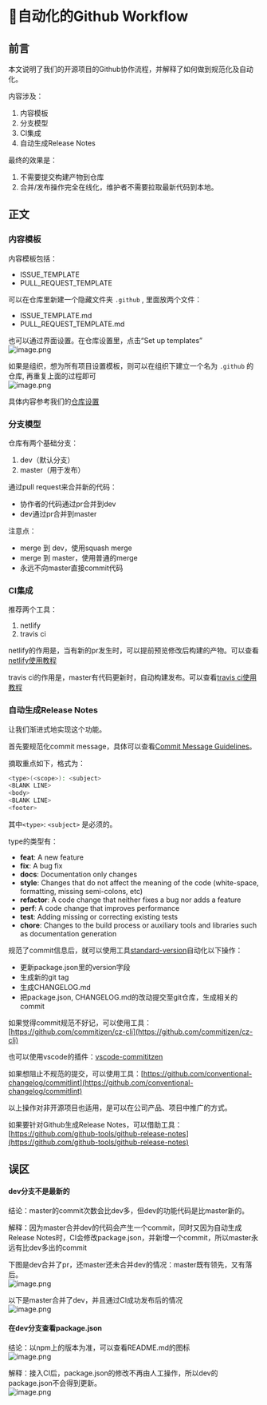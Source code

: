 # 🤖自动化的Github Workflow

<a name="df368884"></a>
## 前言
本文说明了我们的开源项目的Github协作流程，并解释了如何做到规范化及自动化。

内容涉及：

1. 内容模板
1. 分支模型
1. CI集成
1. 自动生成Release Notes

最终的效果是：

1. 不需要提交构建产物到仓库
1. 合并/发布操作完全在线化，维护者不需要拉取最新代码到本地。

<a name="58378f0d"></a>
## 正文
<a name="ac042595"></a>
### 内容模板
内容模板包括：

- ISSUE_TEMPLATE
- PULL_REQUEST_TEMPLATE

可以在仓库里新建一个隐藏文件夹 `.github` , 里面放两个文件：

- ISSUE_TEMPLATE.md
- PULL_REQUEST_TEMPLATE.md

也可以通过界面设置。在仓库设置里，点击“Set up templates”<br />
![image.png](https://cdn.nlark.com/yuque/0/2019/png/160590/1555040003314-de4adcc6-8736-4aab-8f2c-d22ba5818f09.png#align=left&display=inline&height=605&name=image.png&originHeight=1210&originWidth=1882&size=869238&status=done&width=941)

如果是组织，想为所有项目设置模板，则可以在组织下建立一个名为 `.github` 的仓库, 再重复上面的过程即可<br />
![image.png](https://cdn.nlark.com/yuque/0/2019/png/160590/1555040119728-73604366-e0ed-4682-9da9-32340f2dbd05.png#align=left&display=inline&height=422&name=image.png&originHeight=844&originWidth=1310&size=407262&status=done&width=655)

具体内容参考我们的[仓库设置](https://github.com/FEMessage/.github)

<a name="78653ba1"></a>
### 分支模型
仓库有两个基础分支：

1. dev（默认分支）
1. master（用于发布）

通过pull request来合并新的代码：

- 协作者的代码通过pr合并到dev
- dev通过pr合并到master

注意点：

- merge 到 dev，使用squash merge
- merge 到 master，使用普通的merge
- 永远不向master直接commit代码

<a name="d9c4a89d"></a>
### CI集成
推荐两个工具：

1. netlify
1. travis ci

netlify的作用是，当有新的pr发生时，可以提前预览修改后构建的产物。可以查看[netlify使用教程](https://github.com/levy9527/blog/issues/4)

travis ci的作用是，master有代码更新时，自动构建发布。可以查看[travis ci使用教程](https://github.com/levy9527/blog/issues/1)

<a name="3f128651"></a>
### 自动生成Release Notes
让我们渐进式地实现这个功能。

首先要规范化commit message，具体可以查看[Commit Message Guidelines](https://github.com/angular/angular.js/blob/master/DEVELOPERS.md#commits)。

摘取重点如下，格式为：

```sh
<type>(<scope>): <subject>
<BLANK LINE>
<body>
<BLANK LINE>
<footer>
```

其中`<type>`: `<subject>` 是必须的。

type的类型有：

- **feat**: A new feature
- **fix**: A bug fix
- **docs**: Documentation only changes
- **style**: Changes that do not affect the meaning of the code (white-space, formatting, missing semi-colons, etc)
- **refactor**: A code change that neither fixes a bug nor adds a feature
- **perf**: A code change that improves performance
- **test**: Adding missing or correcting existing tests
- **chore**: Changes to the build process or auxiliary tools and libraries such as documentation generation

规范了commit信息后，就可以使用工具[standard-version](https://github.com/conventional-changelog/standard-version)自动化以下操作：

- 更新package.json里的version字段
- 生成新的git tag
- 生成CHANGELOG.md
- 把package.json, CHANGELOG.md的改动提交至git仓库，生成相关的commit

如果觉得commit规范不好记，可以使用工具：[https://github.com/commitizen/cz-cli](https://github.com/commitizen/cz-cli)

也可以使用vscode的插件：[vscode-commititzen](https://marketplace.visualstudio.com/itemdetails?itemName=KnisterPeter.vscode-commitizen)

如果想阻止不规范的提交，可以使用工具：[https://github.com/conventional-changelog/commitlint](https://github.com/conventional-changelog/commitlint)

以上操作对非开源项目也适用，是可以在公司产品、项目中推广的方式。

如果要针对Github生成Release Notes，可以借助工具：[https://github.com/github-tools/github-release-notes](https://github.com/github-tools/github-release-notes)

<a name="9G58Q"></a>
## 误区
<a name="qUd5o"></a>
#### dev分支不是最新的
结论：master的commit次数会比dev多，但dev的功能代码是比master新的。

解释：因为master合并dev的代码会产生一个commit，同时又因为自动生成Release Notes时，CI会修改package.json，并新增一个commit，所以master永远有比dev多出的commit

下图是dev合并了pr，还master还未合并dev的情况：master既有领先，又有落后。<br />![image.png](https://cdn.nlark.com/yuque/0/2019/png/160590/1559275149860-d7b10f9c-1b83-4691-8daf-74f1befb0bb6.png#align=left&display=inline&height=133&name=image.png&originHeight=266&originWidth=1990&size=239373&status=done&width=995)

以下是master合并了dev，并且通过CI成功发布后的情况<br />![image.png](https://cdn.nlark.com/yuque/0/2019/png/160590/1559275729580-79649464-4bc3-44d8-bc39-977ab60d4b00.png#align=left&display=inline&height=121&name=image.png&originHeight=242&originWidth=1966&size=216509&status=done&width=983)
<a name="5mHY7"></a>
#### 在dev分支查看package.json
结论：以npm上的版本为准，可以查看README.md的图标<br />![image.png](https://cdn.nlark.com/yuque/0/2019/png/160590/1559275890081-6b0c62c7-64c9-4128-9d8d-e7b516db5e20.png#align=left&display=inline&height=177&name=image.png&originHeight=354&originWidth=1946&size=158056&status=done&width=973)

解释：接入CI后，package.json的修改不再由人工操作，所以dev的package.json不会得到更新。<br />![image.png](https://cdn.nlark.com/yuque/0/2019/png/160590/1559275853192-24c15a9b-31bd-4f43-8f18-6fd76a6974ed.png#align=left&display=inline&height=436&name=image.png&originHeight=872&originWidth=1966&size=660724&status=done&width=983)

